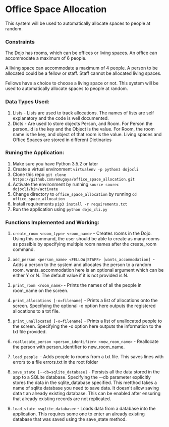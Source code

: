 # Office Space Allocation
This system will be used to automatically allocate spaces to people at random.
### Constraints
The Dojo has rooms, which can be offices or living spaces. An office can accommodate a maximum of 6 people.

A living space can accommodate a maximum of 4 people. A person to be allocated could be a fellow or staff. Staff cannot be allocated living spaces.

Fellows have a choice to choose a living space or not. This system will be used to automatically allocate spaces to people at random.
### Data Types Used:
1. Lists - Lists are used to track allocations. The names of lists are self explanatory and the code is well documented.
2. Dicts - Are used to store objects Person, and Room. For Person the person_id is the key and the Object is the value. For Room, the room name is the key, and object of that room is the value. Living spaces and Office Spaces are stored in different Dictinaries

### Runing the Application:
1. Make sure you have Python 3.5.2 or later
2. Create a virtual environment ``` virtualenv -p python3 dojocli ```
3. Clone this repo ```git clone https://github.com/emugaya/office_space_allocation.git```
4. Activate the environment by running ```source sourec dojocli/bin/activate```
5. Change directory to `office_space_allocation` by running ```cd office_space_allocation```
6. Install requirements ``` pip3 install -r requirements.txt ```
7. Run the application using ```python dojo_cli.py```

### Functions Implemented and Working:
1. ```create_room <room_type> <room_name>``` - Creates rooms in the Dojo. Using this command, the user should be able to create as many rooms as possible by specifying multiple room names after the create_room command.

2. ```add_person <person_name> <FELLOW|STAFF> [wants_accommodation] ```- Adds a person to the system and allocates the person to a random room. wants_accommodation here is an optional argument which can be either Y or N. The default value if it is not provided is N.

3. ```print_room <room_name>``` - Prints the names of all the people in room_name on the screen.

4. ```print_allocations [-o=filename]``` - Prints a list of allocations onto the screen. Specifying the optional -o option here outputs the registered allocations to a txt file.

5. ```print_unallocated [-o=filename]``` - Prints a list of unallocated people to the screen. Specifying the -o option here outputs the information to the txt file provided.

6. ```reallocate_person <person_identifier> <new_room_name>``` - Reallocate the person with person_identifier to new_room_name.

7. ```load_people ```- Adds people to rooms from a txt file. This saves lines with errors to a file errors.txt in the root folder

8. ```save_state [--db=sqlite_database]``` - Persists all the data stored in the app to a SQLite database. Specifying the --db parameter explicitly stores the data in the sqlite_database specified. This metthod takes a name of sqlite database you need to save data. It doesn't allow saving data t an already existing database. This can be enabled after ensuring that already existing records are not replicated.

9. ```load_state <sqlite_database>``` - Loads data from a database into the application. This requires some one to enter an already existing database that was saved using the save_state method.
